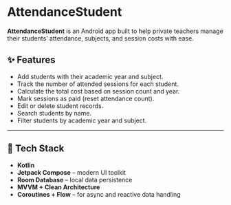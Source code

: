 # AttendanceStudent
**AttendanceStudent** is an Android app built to help private teachers manage their students’ attendance, subjects, and session costs with ease.
## ✨ Features

- Add students with their academic year and subject.
- Track the number of attended sessions for each student.
- Calculate the total cost based on session count and year.
- Mark sessions as paid (reset attendance count).
- Edit or delete student records.
- Search students by name.
- Filter students by academic year and subject.

---

## 🧰 Tech Stack

- **Kotlin**
- **Jetpack Compose** – modern UI toolkit
- **Room Database** – local data persistence
- **MVVM + Clean Architecture**
- **Coroutines + Flow** – for async and reactive data handling
